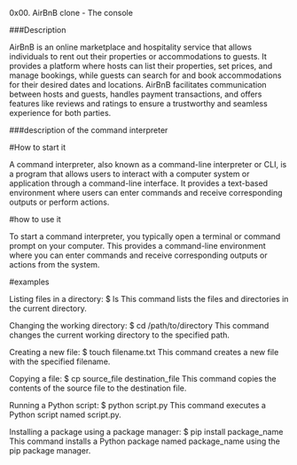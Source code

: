 0x00. AirBnB clone - The console

###Description

AirBnB is an online marketplace and hospitality service that allows individuals to rent out their properties or accommodations to guests. It provides a platform where hosts can list their properties, set prices, and manage bookings, while guests can search for and book accommodations for their desired dates and locations. AirBnB facilitates communication between hosts and guests, handles payment transactions, and offers features like reviews and ratings to ensure a trustworthy and seamless experience for both parties.

###description of the command interpreter

#How to start it

A command interpreter, also known as a command-line interpreter or CLI, is a program that allows users to interact with a computer system or application through a command-line interface. It provides a text-based environment where users can enter commands and receive corresponding outputs or perform actions.

#how to use it

To start a command interpreter, you typically open a terminal or command prompt on your computer. This provides a command-line environment where you can enter commands and receive corresponding outputs or actions from the system.

#examples

Listing files in a directory:
$ ls
This command lists the files and directories in the current directory.

Changing the working directory:
$ cd /path/to/directory
This command changes the current working directory to the specified path.

Creating a new file:
$ touch filename.txt
This command creates a new file with the specified filename.

Copying a file:
$ cp source_file destination_file
This command copies the contents of the source file to the destination file.

Running a Python script:
$ python script.py
This command executes a Python script named script.py.

Installing a package using a package manager:
$ pip install package_name
This command installs a Python package named package_name using the pip package manager.
